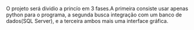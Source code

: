 O projeto será dividio a princío em 3 fases.A primeira consiste usar apenas python para o programa, a segunda busca integração com um banco de dados(SQL Server), e a terceira ambos mais uma interface gráfica.
